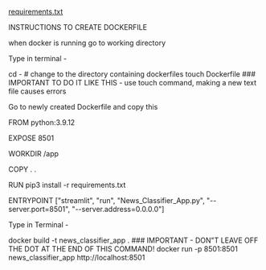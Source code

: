 [requirements.txt](https://github.com/EdwardMMiller/Data-Mining-Project---Fall-2022/files/10222333/requirements.txt)

INSTRUCTIONS TO CREATE DOCKERFILE

when docker is running go to working directory

Type in terminal - 

cd - # change to the directory containing dockerfiles
touch Dockerfile ### IMPORTANT TO DO IT LIKE THIS - use touch command, making a new text file causes errors

Go to newly created Dockerfile and copy this 

FROM python:3.9.12

EXPOSE 8501

WORKDIR /app

COPY . .

RUN pip3 install -r requirements.txt

ENTRYPOINT ["streamlit", "run", "News_Classifier_App.py", "--server.port=8501", "--server.address=0.0.0.0"]

Type in Terminal -

docker build -t news_classifier_app . ### IMPORTANT - DON"T LEAVE OFF THE DOT AT THE END OF THIS COMMAND!
docker run -p 8501:8501 news_classifier_app
http://localhost:8501
